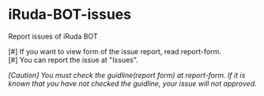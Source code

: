 # iRuda-BOT-issues
Report issues of iRuda BOT

[#] If you want to view form of the issue report, read report-form.   
[#] You can report the issue at "Issues".   
   
*[Caution] You must check the guidline(report form) at report-form. If it is known that you have not checked the guidline, your issue will not approved.*
